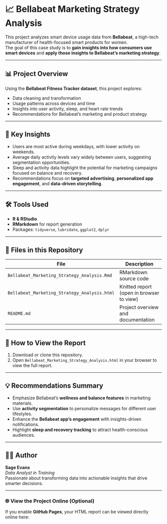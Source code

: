 # 📈 Bellabeat Marketing Strategy Analysis

This project analyzes smart device usage data from **Bellabeat**, a high-tech manufacturer of health-focused smart products for women.  
The goal of this case study is to **gain insights into how consumers use smart devices** and **apply those insights to Bellabeat’s marketing strategy**.

---

## 📊 Project Overview

Using the **Bellabeat Fitness Tracker dataset**, this project explores:
- Data cleaning and transformation  
- Usage patterns across devices and time  
- Insights into user activity, sleep, and heart rate trends  
- Recommendations for Bellabeat’s marketing and product strategy  

---

## 🧠 Key Insights

- Users are most active during weekdays, with lower activity on weekends.  
- Average daily activity levels vary widely between users, suggesting segmentation opportunities.  
- Sleep and activity data highlight the potential for marketing campaigns focused on balance and recovery.  
- Recommendations focus on **targeted advertising**, **personalized app engagement**, and **data-driven storytelling**.  

---

## 🛠️ Tools Used

- **R & RStudio**  
- **RMarkdown** for report generation  
- Packages: `tidyverse`, `lubridate`, `ggplot2`, `dplyr`  

---

## 📁 Files in this Repository

| File | Description |
|------|--------------|
| `Bellabeat_Marketing_Strategy_Analysis.Rmd` | RMarkdown source code |
| `Bellabeat_Marketing_Strategy_Analysis.html` | Knitted report (open in browser to view) |
| `README.md` | Project overview and documentation |

---

## 🚀 How to View the Report

1. Download or clone this repository.  
2. Open `Bellabeat_Marketing_Strategy_Analysis.html` in your browser to view the full report.  

---

## 💡 Recommendations Summary

- Emphasize Bellabeat’s **wellness and balance features** in marketing materials.  
- Use **activity segmentation** to personalize messages for different user lifestyles.  
- Enhance the **Bellabeat app’s engagement** with insights-driven notifications.  
- Highlight **sleep and recovery tracking** to attract health-conscious audiences.  

---

## 👩‍💻 Author

**Sage Evans**  
_Data Analyst in Training_  
Passionate about transforming data into actionable insights that drive smarter decisions.  

---

### 🌐 View the Project Online (Optional)
If you enable **GitHub Pages**, your HTML report can be viewed directly online here:  
